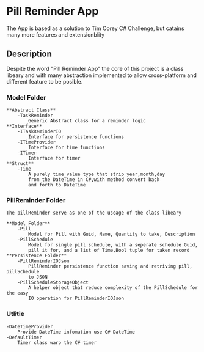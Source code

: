 # Pill Reminder App
The App is based as a solution to Tim Corey C# Challenge, but catains many more features and extensionblity

## Description
Despite the word "Pill Reminder App" the core of this project is a class libeary and with many abstraction 
implemented to allow cross-platform and different feature to be posible. 

### Model Folder
	**Abstract Class**
		-TaskReminder
			Generic Abstract class for a reminder logic
	**Interface**
		-ITaskReminderIO
			Interface for persistence functions
		-ITimeProvider
			Interface for time functions
		-ITimer
			Interface for timer
	**Struct**
		-Time
			A purely time value type that strip year,month,day 
			from the DateTime in C#,with method convert back 
			and forth to DateTime

### PillReminder Folder

	The pillReminder serve as one of the useage of the class libeary
	
	**Model Folder**
		-Pill
			Model for Pill with Guid, Name, Quantity to take, Description
		-PillSchedule
			Model for single pill schedule, with a seperate schedule Guid, 
			pill it for, and a list of Time,Bool tuple for taken record
	**Persistence Folder**
		-PillReminderIOJson
			PillReminder persistence function saving and retriving pill, pillSchedule 
			to JSON
		-PillScheduleStorageObject
			A helper object that reduce complexity of the PillSchedule for the easy 
			IO operation for PillReminderIOJson

### Utlitie
	-DateTimeProvider
		Provide DateTime infomation use C# DateTime
	-DefaultTimer
		Timer class warp the C# timer 
			 



